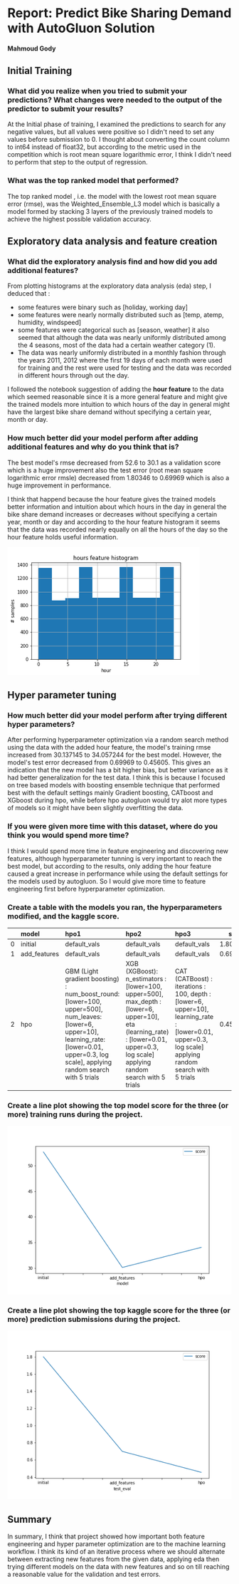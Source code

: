 # Report: Predict Bike Sharing Demand with AutoGluon Solution
#### Mahmoud Gody

## Initial Training
### What did you realize when you tried to submit your predictions? What changes were needed to the output of the predictor to submit your results?
At the Initial phase of training, I examined the predictions to search for any negative values, but all values were positive so I
didn't need to set any values before submission to 0. I thought about converting the count column to int64 instead of float32, but according to the metric used in the competition which is root mean square logarithmic error, I think I didn't need to perform that step to the output of regression.

### What was the top ranked model that performed?
The top ranked model , i.e. the model with the lowest root mean square error (rmse), was the Weighted_Ensemble_L3 model which is basically a model formed by stacking 3 layers of the previously trained models to achieve the highest possible validation accuracy.

## Exploratory data analysis and feature creation
### What did the exploratory analysis find and how did you add additional features?
From plotting histograms at the exploratory data analysis (eda) step, I deduced that :
- some features were  binary such as [holiday, working day]
- some features were nearly normally distributed such as [temp, atemp, humidity, windspeed]
- some features were categorical such as [season, weather] it also seemed that although the data was nearly uniformly distributed among the 4 seasons, most of the data had a certain weather category (1).
- The data was nearly uniformly distributed in a monthly fashion through the years 2011, 2012 where the first 19 days of each month were used for training and the rest were used for testing and the data was recorded in different hours through out the day.

I followed the notebook suggestion of adding the **hour feature** to the data which seemed reasonable since it is a more general feature and might give the trained models more intuition to which hours of the day in general might have the largest bike share demand without specifying a certain year, month or day.

### How much better did your model perform after adding additional features and why do you think that is?
The best model's rmse decreased from 52.6 to 30.1 as a validation score which is a huge improvement also the test error (root mean square logarithmic error rmsle) decreased from 1.80346 to 0.69969 which is also a huge improvement in performance.

I think that happend because the hour feature gives the trained models better information and intuition about which hours in the day in general the bike share demand increases or decreases without specifying a certain year, month or day and according to the hour feature histogram it seems that the data was recorded nearly equally on all the hours of the day so the hour feature holds useful information.

![hour_feature_hist.png](img/hour_feature_hist.png)

## Hyper parameter tuning
### How much better did your model perform after trying different hyper parameters?
After performing hyperparameter optimization via a random search method using the data with the added hour feature, the model's training rmse increased from 30.137145 to 34.057244 for the best model. However, the model's test error decreased from 0.69969 to 0.45605. This gives an indication that the new model has a bit higher bias, but better variance as it had better generalization for the test data. I think this is because I focused on tree based models with boosting ensemble technique that performed best with the default settings mainly Gradient boosting, CATboost and XGboost during hpo, while before hpo autogluon would try alot more types of models so it might have been slightly overfitting the data.

### If you were given more time with this dataset, where do you think you would spend more time?
I think I would spend more time in feature engineering and discovering new features, although hyperparameter tunning is very important to reach the best model, but according to the results, only adding the hour feature caused a great increase in performance while using the default settings for the models used by autogluon. So I would give more time to feature engineering first before hyperparameter optimization.

### Create a table with the models you ran, the hyperparameters modified, and the kaggle score.
|    | model        | hpo1                                                                                                                                                                                            | hpo2                                                                                                                                                                                 | hpo3                                                                                                                                                     |   score |
|---:|:-------------|:------------------------------------------------------------------------------------------------------------------------------------------------------------------------------------------------|:-------------------------------------------------------------------------------------------------------------------------------------------------------------------------------------|:---------------------------------------------------------------------------------------------------------------------------------------------------------|--------:|
|  0 | initial      | default_vals                                                                                                                                                                                    | default_vals                                                                                                                                                                         | default_vals                                                                                                                                             | 1.80346 |
|  1 | add_features | default_vals                                                                                                                                                                                    | default_vals                                                                                                                                                                         | default_vals                                                                                                                                             | 0.69969 |
|  2 | hpo          | GBM (Light gradient boosting) : num_boost_round: [lower=100, upper=500], num_leaves:[lower=6, upper=10], learning_rate:[lower=0.01, upper=0.3, log scale], applying random search with 5 trials | XGB (XGBoost): n_estimators : [lower=100, upper=500], max_depth : [lower=6, upper=10], eta (learning_rate) : [lower=0.01, upper=0.3, log scale] applying random search with 5 trials | CAT (CATBoost) : iterations : 100, depth : [lower=6, upper=10], learning_rate  : [lower=0.01, upper=0.3, log scale] applying random search with 5 trials | 0.45605 |

### Create a line plot showing the top model score for the three (or more) training runs during the project.

![model_train_score.png](img/model_train_score.png)

### Create a line plot showing the top kaggle score for the three (or more) prediction submissions during the project.

![model_test_score.png](img/model_test_score.png)

## Summary
In summary, I think that project showed how important both feature engineering and hyper parameter optimization are to the machine learning workflow. I think its kind of an iterative process where we should alternate between extracting new features from the given data, applying eda then trying different models on the data with new features and so on till reaching a reasonable value for the validation and test errors.

